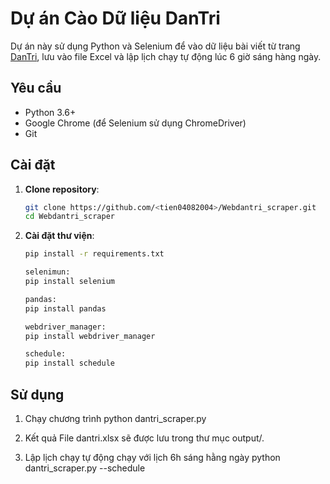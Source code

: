 # Dự án Cào Dữ liệu DanTri

Dự án này sử dụng Python và Selenium để vào dữ liệu bài viết từ trang [DanTri](https://dantri.com.vn/), lưu vào file Excel và lập lịch chạy tự động lúc 6 giờ sáng hàng ngày.

## Yêu cầu
- Python 3.6+
- Google Chrome (để Selenium sử dụng ChromeDriver)
- Git

## Cài đặt
1. **Clone repository**:
   ```bash
   git clone https://github.com/<tien04082004>/Webdantri_scraper.git
   cd Webdantri_scraper
2. **Cài đặt thư viện**:
   ```bash
   pip install -r requirements.txt

   selenimun:
   pip install selenium

   pandas:
   pip install pandas

   webdriver_manager:
   pip install webdriver_manager

   schedule:
   pip install schedule

## Sử dụng
1. Chạy chương trình
   python dantri_scraper.py

2. Kết quả
   File dantri.xlsx sẽ được lưu trong thư mục output/.

3. Lập lịch chạy tự động chạy với lịch 6h sáng hằng ngày
   python dantri_scraper.py --schedule
